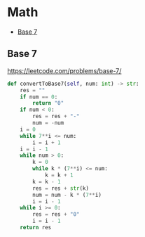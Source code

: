 # Math

+ [Base 7](#base-7)

[comment]: <> (Stop)

## Base 7

https://leetcode.com/problems/base-7/

```python
def convertToBase7(self, num: int) -> str:
    res = ""
    if num == 0:
        return "0"
    if num < 0:
        res = res + "-"
        num = -num
    i = 0
    while 7**i <= num:
        i = i + 1
    i = i - 1
    while num > 0:
        k = 0
        while k * (7**i) <= num:
            k = k + 1
        k = k - 1
        res = res + str(k)
        num = num - k * (7**i)
        i = i - 1
    while i >= 0:
        res = res + "0"
        i = i - 1
    return res
```